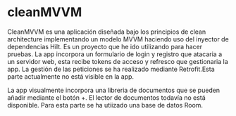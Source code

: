 # cleanMVVM

CleanMVVM es una aplicación diseñada bajo los principios de clean architecture implementando un modelo MVVM haciendo uso del inyector de dependencias Hilt. Es un proyecto que he ido utilizando para hacer pruebas.
La app incorpora un formulario de login y registro que atacaria a un servidor web, esta recibe tokens de acceso y refresco que gestionaria la app. La gestión de las peticiones se ha realizado mediante Retrofit.Esta parte actualmente no está visible en la app.

La app visualmente incorpora una libreria de documentos que se pueden añadir mediante el botón +. El lector de documentos todavía no está disponible. Para esta parte se ha utiizado una base de datos Room.